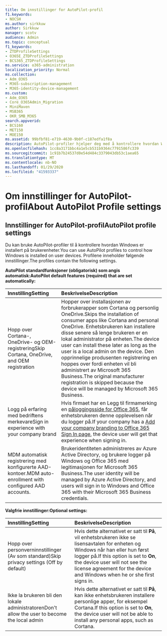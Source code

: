```yaml
---
title: Om innstillinger for AutoPilot-profil
f1.keywords:
- NOCSH
ms.author: sirkkuw
author: Sirkkuw
manager: scotv
audience: Admin
ms.topic: conceptual
f1_keywords:
- ZTDProfileSettings
- O365E_ZTDProfileSettings
- BCS365_ZTDProfileSettings
ms.service: o365-administration
localization_priority: Normal
ms.collection:
- Adm_O365
- M365-subscription-management
- M365-identity-device-management
ms.custom:
- Adm_O365
- Core_O365Admin_Migration
- MiniMaven
- MSB365
- OKR_SMB_M365
search.appverid:
- BCS160
- MET150
- MOE150
ms.assetid: 99bfbf81-e719-4630-9b0f-c187edfa1f8a
description: AutoPilot-profiler hjelper deg med å kontrollere hvordan Windows blir installert på brukerenheter. Profilene inneholder standard- og valgfrie innstillinger som hopp over Cortana-installasjonen.
ms.openlocfilehash: 1cc8a3171bbc4a1e5cb531b9364c7791586fc339
ms.sourcegitcommit: 1c91b7b24537d0e54d484c3379043db53c1aea65
ms.translationtype: MT
ms.contentlocale: nb-NO
ms.lasthandoff: 01/29/2020
ms.locfileid: "41593337"
---
```

# <a name="about-autopilot-profile-settings"></a><span data-ttu-id="086c1-104">Om innstillinger for AutoPilot-profil</span><span class="sxs-lookup"><span data-stu-id="086c1-104">About AutoPilot Profile settings</span></span>

## <a name="autopilot-profile-settings"></a><span data-ttu-id="086c1-105">Innstillinger for AutoPilot-profil</span><span class="sxs-lookup"><span data-stu-id="086c1-105">AutoPilot profile settings</span></span>

<span data-ttu-id="086c1-106">Du kan bruke AutoPilot-profiler til å kontrollere hvordan Windows er installert på brukerenheter.</span><span class="sxs-lookup"><span data-stu-id="086c1-106">You can use AutoPilot profiles to control how Windows is installed on user devices.</span></span> <span data-ttu-id="086c1-107">Profilene inneholder følgende innstillinger.</span><span class="sxs-lookup"><span data-stu-id="086c1-107">The profiles contain the following settings.</span></span>
  
 <span data-ttu-id="086c1-108">**AutoPilot standardfunksjoner (obligatorisk) som angis automatisk:**</span><span class="sxs-lookup"><span data-stu-id="086c1-108">**AutoPilot default features (required) that are set automatically:**</span></span>
  
|<span data-ttu-id="086c1-109">**Innstilling**</span><span class="sxs-lookup"><span data-stu-id="086c1-109">**Setting**</span></span>|<span data-ttu-id="086c1-110">**Beskrivelse**</span><span class="sxs-lookup"><span data-stu-id="086c1-110">**Description**</span></span>|
|:-----|:-----|
|<span data-ttu-id="086c1-111">Hopp over Cortana-, OneDrive- og OEM-registrering</span><span class="sxs-lookup"><span data-stu-id="086c1-111">Skip Cortana, OneDrive, and OEM registration</span></span>  <br/> |<span data-ttu-id="086c1-112">Hopper over installasjonen av forbrukerapper som Cortana og personlig OneDrive.</span><span class="sxs-lookup"><span data-stu-id="086c1-112">Skips the installation of consumer apps like Cortana and personal OneDrive.</span></span> <span data-ttu-id="086c1-113">Enhetsbrukeren kan installere disse senere så lenge brukeren er en lokal administrator på enheten.</span><span class="sxs-lookup"><span data-stu-id="086c1-113">The device user can install these later as long as the user is a local admin on the device.</span></span> <span data-ttu-id="086c1-114">Den opprinnelige produsenten registrering en hoppes over fordi enheten vil bli administrert av Microsoft 365 Business.</span><span class="sxs-lookup"><span data-stu-id="086c1-114">The original manufacturer registration is skipped because the device will be managed by Microsoft 365 Business.</span></span>  <br/> |
|<span data-ttu-id="086c1-115">Logg på erfaring med bedriftens merkevare</span><span class="sxs-lookup"><span data-stu-id="086c1-115">Sign in experience with your company brand</span></span>  <br/> |<span data-ttu-id="086c1-116">Hvis firmaet har en Legg til firmamerking en [påloggingsside for Office 365](https://support.office.com/article/a1229cdb-ce19-4da5-90c7-2b9b146aef0a), får enhetsbrukeren denne opplevelsen når du logger på.</span><span class="sxs-lookup"><span data-stu-id="086c1-116">If your company has a [Add your company branding to Office 365 Sign In page](https://support.office.com/article/a1229cdb-ce19-4da5-90c7-2b9b146aef0a), the device user will get that experience when signing in.</span></span>  <br/> |
|<span data-ttu-id="086c1-117">MDM automatisk registrering med konfigurerte AAD-kontoer.</span><span class="sxs-lookup"><span data-stu-id="086c1-117">MDM auto-enrollment with configured AAD accounts.</span></span>  <br/> |<span data-ttu-id="086c1-118">Brukeridentiteten administreres av Azure Active Directory, og brukere logger på Windows og Office 365 med legitimasjonen for Microsoft 365 Business.</span><span class="sxs-lookup"><span data-stu-id="086c1-118">The user identity will be managed by Azure Active Directory, and users will sign in to Windows and Office 365 with their Microsoft 365 Business credentials.</span></span>  <br/> |
   
 <span data-ttu-id="086c1-119">**Valgfrie innstillinger:**</span><span class="sxs-lookup"><span data-stu-id="086c1-119">**Optional settings:**</span></span>
  
|<span data-ttu-id="086c1-120">**Innstilling**</span><span class="sxs-lookup"><span data-stu-id="086c1-120">**Setting**</span></span>|<span data-ttu-id="086c1-121">**Beskrivelse**</span><span class="sxs-lookup"><span data-stu-id="086c1-121">**Description**</span></span>|
|:-----|:-----|
|<span data-ttu-id="086c1-122">Hopp over personverninnstillinger (Av som standard)</span><span class="sxs-lookup"><span data-stu-id="086c1-122">Skip privacy settings (Off by default)</span></span>  <br/> |<span data-ttu-id="086c1-123">Hvis dette alternativet er satt til **På**, vil enhetsbrukeren ikke se lisensavtalen for enheten og Windows når han eller hun først logger på.</span><span class="sxs-lookup"><span data-stu-id="086c1-123">If this option is set to **On**, the device user will not see the license agreement for the device and Windows when he or she first signs in.</span></span>  <br/> |
|<span data-ttu-id="086c1-124">Ikke la brukeren bli den lokale administratoren</span><span class="sxs-lookup"><span data-stu-id="086c1-124">Don't allow the user to become the local admin</span></span>  <br/> |<span data-ttu-id="086c1-125">Hvis dette alternativet er satt til **På**, kan ikke enhetsbrukeren installere personlige apper, for eksempel Cortana.</span><span class="sxs-lookup"><span data-stu-id="086c1-125">If this option is set to **On**, the device user will not be able to install any personal apps, such as Cortana.</span></span><br/> |
   
